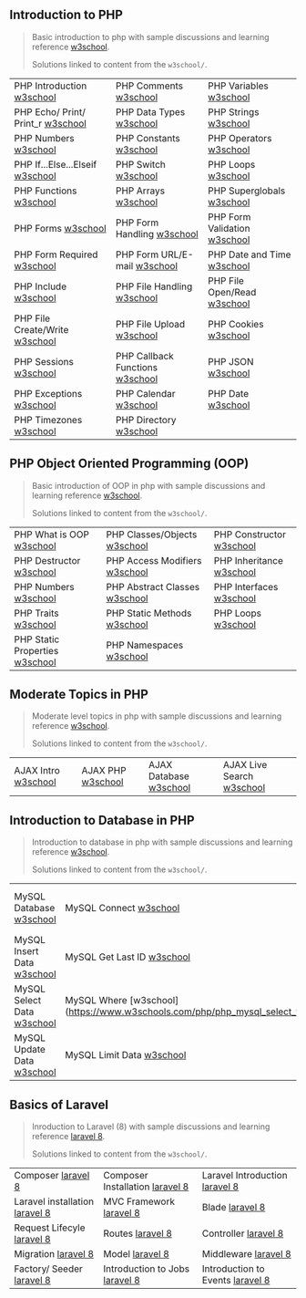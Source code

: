 ## Introduction to PHP

> Basic introduction to php with sample discussions and learning reference [w3school](https://www.w3schools.com/php/).
>
> Solutions linked to content from the `w3school/`.


||||
|---|---|---|
| PHP Introduction [w3school](https://www.w3schools.com/php/php_intro.asp) | PHP Comments [w3school](https://www.w3schools.com/php/php_comments.asp) | PHP Variables [w3school](https://www.w3schools.com/php/php_variables.asp) |
| PHP Echo/ Print/ Print_r [w3school](https://www.w3schools.com/php/php_echo_print.asp) | PHP Data Types [w3school](https://www.w3schools.com/php/php_datatypes.asp) | PHP Strings [w3school](https://www.w3schools.com/php/php_string.asp) |
| PHP Numbers [w3school](https://www.w3schools.com/php/php_numbers.asp) | PHP Constants [w3school](https://www.w3schools.com/php/php_constants.asp) | PHP Operators [w3school](https://www.w3schools.com/php/php_operators.asp) |
| PHP If...Else...Elseif [w3school](https://www.w3schools.com/php/php_if_else.asp) | PHP Switch [w3school](https://www.w3schools.com/php/php_switch.asp) | PHP Loops [w3school](https://www.w3schools.com/php/php_looping.asp) |
| PHP Functions [w3school](https://www.w3schools.com/php/php_functions.asp) | PHP Arrays [w3school](https://www.w3schools.com/php/php_arrays.asp) | PHP Superglobals [w3school](https://www.w3schools.com/php/php_superglobals.asp) |
| PHP Forms [w3school](https://www.w3schools.com/php/php_forms.asp) | PHP Form Handling [w3school](https://www.w3schools.com/php/php_forms.asp) | PHP Form Validation [w3school](https://www.w3schools.com/php/php_form_validation.asp) |
| PHP Form Required [w3school](https://www.w3schools.com/php/php_form_required.asp) | PHP Form URL/E-mail [w3school](https://www.w3schools.com/php/php_form_required.asp) | PHP Date and Time [w3school](https://www.w3schools.com/php/php_date.asp) |
| PHP Include [w3school](https://www.w3schools.com/php/php_includes.asp) | PHP File Handling [w3school](https://www.w3schools.com/php/php_file.asp) | PHP File Open/Read [w3school](https://www.w3schools.com/php/php_file_open.asp) |
| PHP File Create/Write [w3school](https://www.w3schools.com/php/php_file_create.asp) | PHP File Upload [w3school](https://www.w3schools.com/php/php_file_upload.asp) | PHP Cookies [w3school](https://www.w3schools.com/php/php_cookies.asp) |
| PHP Sessions [w3school](https://www.w3schools.com/php/php_sessions.asp) | PHP Callback Functions [w3school](https://www.w3schools.com/php/php_callback_functions.asp) | PHP JSON [w3school](https://www.w3schools.com/php/php_json.asp) |
| PHP Exceptions [w3school](https://www.w3schools.com/php/php_exceptions.asp) | PHP Calendar [w3school](https://www.w3schools.com/php/php_ref_calendar.asp) | PHP Date [w3school](https://www.w3schools.com/php/php_ref_date.asp) |
| PHP Timezones [w3school](https://www.w3schools.com/php/php_ref_timezones.asp) | PHP Directory [w3school](https://www.w3schools.com/php/php_ref_directory.asp) ||




## PHP Object Oriented Programming (OOP)

> Basic introduction of OOP in php with sample discussions and learning reference [w3school](https://www.w3schools.com/php/).
>
> Solutions linked to content from the `w3school/`.

||||
|---|---|---|
| PHP What is OOP [w3school](https://www.w3schools.com/php/php_oop_what_is.asp) | PHP Classes/Objects [w3school](https://www.w3schools.com/php/php_oop_classes_objects.asp) | PHP Constructor [w3school](https://www.w3schools.com/php/php_oop_constructor.asp) |
| PHP Destructor [w3school](https://www.w3schools.com/php/php_oop_destructor.asp) | PHP Access Modifiers [w3school](https://www.w3schools.com/php/php_oop_access_modifiers.asp) | PHP Inheritance [w3school](https://www.w3schools.com/php/php_oop_inheritance.asp) |
| PHP Numbers [w3school](https://www.w3schools.com/php/php_numbers.asp) | PHP Abstract Classes [w3school](https://www.w3schools.com/php/php_oop_classes_abstract.asp) | PHP Interfaces [w3school](https://www.w3schools.com/php/php_oop_interfaces.asp) |
| PHP Traits [w3school](https://www.w3schools.com/php/php_oop_traits.asp) | PHP Static Methods [w3school](https://www.w3schools.com/php/php_oop_static_methods.asp) | PHP Loops [w3school](https://www.w3schools.com/php/php_looping.asp) |
| PHP Static Properties [w3school](https://www.w3schools.com/php/php_oop_static_properties.asp) | PHP Namespaces  [w3school](https://www.w3schools.com/php/php_namespaces.asp) ||






## Moderate Topics in PHP

> Moderate level topics in php with sample discussions and learning reference [w3school](https://www.w3schools.com/php/).
>
> Solutions linked to content from the `w3school/`.

|||||
|---|---|---|---|
| AJAX Intro [w3school](https://www.w3schools.com/php/php_ajax_intro.asp) | AJAX PHP [w3school](https://www.w3schools.com/php/php_ajax_php.asp) | AJAX Database [w3school](https://www.w3schools.com/php/php_ajax_database.asp) | AJAX Live Search [w3school](https://www.w3schools.com/php/php_ajax_livesearch.asp)




## Introduction to Database in PHP

> Introduction to database in php with sample discussions and learning reference [w3school](https://www.w3schools.com/php/).
>
> Solutions linked to content from the `w3school/`.

|||||
|---|---|---|---|
| MySQL Database [w3school](https://www.w3schools.com/php/php_mysql_intro.asp) | MySQL Connect [w3school](https://www.w3schools.com/php/php_mysql_connect.asp) | MySQL Create DB [w3school](https://www.w3schools.com/php/php_mysql_create.asp) | MySQL Create Table [w3school](https://www.w3schools.com/php/php_mysql_create_table.asp)
| MySQL Insert Data [w3school](https://www.w3schools.com/php/php_mysql_insert.asp) | MySQL Get Last ID [w3school](https://www.w3schools.com/php/php_mysql_insert_lastid.asp) | MySQL Insert Multiple [w3school](https://www.w3schools.com/php/php_mysql_insert_multiple.asp) | MySQL Prepared [w3school](https://www.w3schools.com/php/php_mysql_prepared_statements.asp)
| MySQL Select Data [w3school](V) | MySQL Where [w3school](https://www.w3schools.com/php/php_mysql_select_where.asp | MySQL Order By [w3school](https://www.w3schools.com/php/php_mysql_select_orderby.asp) | MySQL Delete Data [w3school](https://www.w3schools.com/php/php_mysql_delete.asp)
| MySQL Update Data [w3school](https://www.w3schools.com/php/php_mysql_update.asp) | MySQL Limit Data  [w3school](https://www.w3schools.com/php/php_mysql_select_limit.asp) |



## Basics of Laravel

> Inroduction to Laravel (8) with sample discussions and learning reference [laravel 8](https://laravel.com/docs/8.x).
>
> Solutions linked to content from the `w3school/`.

||||
|---|---|---|
| Composer [laravel 8](https://getcomposer.org/doc/00-intro.md) | Composer Installation [laravel 8](https://getcomposer.org/download/) | Laravel Introduction [laravel 8](https://laravel.com/docs/8.x) | Laravel Directory Structure [laravel 8](https://laravel.com/docs/8.x/structure) |
| Laravel installation [laravel 8](https://laravel.com/docs/8.x/installation) | MVC Framework [laravel 8](https://blog.pusher.com/laravel-mvc-use/#:~:text=MVC%20is%20a%20software%20architecture%E2%80%A6that%20separates%20domain%2Fapplication%2F,and%20data%20of%20the%20application.) | Blade [laravel 8](https://laravel.com/docs/8.x/blade#main-content) | Views [laravel 8](https://laravel.com/docs/8.x/views#main-content) |
| Request Lifecyle [laravel 8](https://laravel.com/docs/8.x/lifecycle#main-content) | Routes [laravel 8](https://laravel.com/docs/8.x/routing#basic-routing) | Controller [laravel 8](https://laravel.com/docs/8.x/controllers#main-content) | Facades [laravel 8](https://laravel.com/docs/8.x/facades#main-content) |
| Migration [laravel 8](https://laravel.com/docs/8.x/migrations#main-content) | Model [laravel 8](https://laravel.com/docs/8.x/eloquent#generating-model-classes) | Middleware [laravel 8](https://laravel.com/docs/8.x/middleware#main-content) | App Service Provider [laravel 8](https://laravel.com/docs/8.x/lifecycle#service-providers) |
| Factory/ Seeder [laravel 8](https://laravel.com/docs/8.x/seeding#using-model-factories) | Introduction to Jobs [laravel 8](https://laravel.com/docs/8.x/queues#creating-jobs) |Introduction to Events [laravel 8](https://laravel.com/docs/8.x/events#main-content)|
